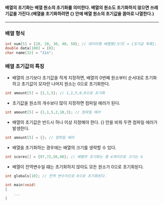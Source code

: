 #### 배열의 초기화는 배열 원소의 초기화를 의미한다. 배열의 원소도 초기화하지 않으면 쓰레기값을 가진다.(배열을 초기화하려면 {} 안에 배열 원소의 초기값을 콤마로 나열한다.)
___
### 배열 형식 ###
```c
int num[5] = {10, 20, 30, 40, 50}; // 데이터형 배열명[크기] = {초기값 목록};
double data[100] = {0};
char name[32] = "Jin";
```

### 배열 초기값의 특징
- 배열의 크기보다 초기값을 적게 지정하면, 배열의 0번째 원소부터 순서대로 초기화하고 초기값이 모자란 나머지 원소는 0으로 초기화한다.
```c
int amount[5] = {1,1,5}; // 1,1,5,0,0으로 초기화
```

- 초기값을 원소의 개수보다 많이 지정하면 컴파일 에러가 된다.
```c
int amount[5] = {1,1,5,2,10,3}; // 컴파일 에러
```

- 배열의 초기값은 반드시 하나 이상 지정해야 한다. {} 안을 비워 두면 컴파일 에러가 발생한다.
```c
int amount[5] = {}; // 컴파일 에러
```

- 배열을 초기화하는 경우에는 배열의 크기를 생략할 수 있다.
```c
int scores[] = {97,72,56,88}; // 배열의 초기화는 총 4개이므로 크기는 4
```

- 배열이 전역변수일 떄는 초기화하지 않아도 모든 원소가 0으로 초기화된다.
```c
int globals[10]; // 전역 변수이므로 0으로 초기화된다.

int main(void)
{
	...
}
```